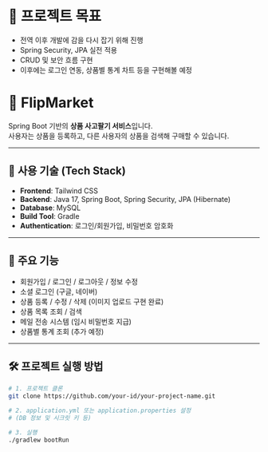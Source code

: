 # 📌 프로젝트 목표
- 전역 이후 개발에 감을 다시 잡기 위해 진행
- Spring Security, JPA 실전 적용
- CRUD 및 보안 흐름 구현
- 이후에는 로그인 연동, 상품별 통계 차트 등을 구현해볼 예정

# 🛒 FlipMarket

Spring Boot 기반의 **상품 사고팔기 서비스**입니다.  
사용자는 상품을 등록하고, 다른 사용자의 상품을 검색해 구매할 수 있습니다.

---

## 🚀 사용 기술 (Tech Stack)

- **Frontend**: Tailwind CSS
- **Backend**: Java 17, Spring Boot, Spring Security, JPA (Hibernate)
- **Database**: MySQL
- **Build Tool**: Gradle
- **Authentication**: 로그인/회원가입, 비밀번호 암호화

---

## 🧩 주요 기능

- 회원가입 / 로그인 / 로그아웃 / 정보 수정
- 소셜 로그인 (구글, 네이버)
- 상품 등록 / 수정 / 삭제 (이미지 업로드 구현 완료)
- 상품 목록 조회 / 검색
- 메일 전송 시스템 (임시 비밀번호 지급)
- 상품별 통계 조회 (추가 예정)

---

## 🛠️ 프로젝트 실행 방법

```bash
# 1. 프로젝트 클론
git clone https://github.com/your-id/your-project-name.git

# 2. application.yml 또는 application.properties 설정
# (DB 정보 및 시크릿 키 등)

# 3. 실행
./gradlew bootRun
